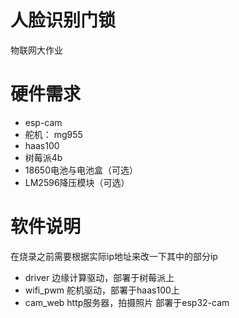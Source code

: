 # 人脸识别门锁
物联网大作业

# 硬件需求
- esp-cam
- 舵机： mg955
- haas100
- 树莓派4b
- 18650电池与电池盒（可选）
- LM2596降压模块（可选）

# 软件说明

在烧录之前需要根据实际ip地址来改一下其中的部分ip

- driver 边缘计算驱动，部署于树莓派上
- wifi_pwm 舵机驱动，部署于haas100上
- cam_web http服务器，拍摄照片 部署于esp32-cam

